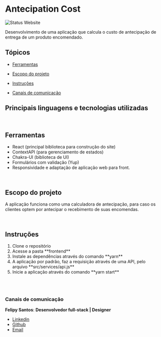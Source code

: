 # Antecipation Cost
![Status Website](https://img.shields.io/website?down_message=red&style=for-the-badge&up_color=green&up_message=online&url=https%3A%2F%2Fspace-flight-news-delta.vercel.app%2F)

Desenvolvimento de uma aplicação que calcula o custo de antecipação de entrega de um produto encomendado.


## Tópicos

- [Ferramentas](#ferramentas)

- [Escopo do projeto](#escopo)

- [Instruções](#instrucoes)

- [Canais de comunicação](#canais)


## Principais linguagens e tecnologias utilizadas

<br>


<h2 id=ferramentas>Ferramentas</h2> 

- React (principal biblioteca para construção do site)
- ContextAPI (para gerenciamento de estados)
- Chakra-UI (biblioteca de UI)
- Formulários com validação (Yup)
- Responsividade e adaptação de aplicação web para front.

<br>

<h2 id=escopo>Escopo do projeto</h2> 
<p>
    A aplicação funciona como uma calculadora de antecipação, para caso os clientes optem por antecipar o recebimento de suas encomendas.
</p>
<br>


<h2 id=instrucoes>Instruções</h2>

<ol>
    <li>Clone o repositório</li>
    <li>Acesse a pasta **frontend**</li>
    <li>Instale as dependências através do comando **yarn**</li>
    <li>A aplicação por padrão, faz a requisição através de uma API, pelo arquivo **src/services/api.js**</li>
    <li>Inicie a aplicação através do comando **yarn start**</li>
</ol>
 
    
    
<br><br>

<h3 id=canais> Canais de comunicação </h3>

**Felipy Santos**: **Desenvolvedor full-stack | Designer** 

- [Linkedin](https://www.linkedin.com/in/felipy-santos/)
- [Github](https://github.com/felipysantos)
- [Email](felipys23@gmail.com)
